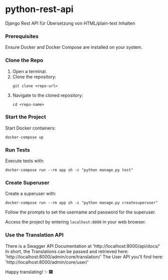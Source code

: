 # python-rest-api
Django Rest API für Übersetzung von HTML/plain-text Inhalten

### Prerequisites
Ensure Docker and Docker Compose are installed on your system.

### Clone the Repo
1. Open a terminal.
2. Clone the repository:
    ```
    git clone <repo-url>
    ```
3. Navigate to the cloned repository:
    ```
    cd <repo-name>
    ```

### Start the Project
Start Docker containers:
```
docker-compose up
```

### Run Tests
Execute tests with:
```
docker-compose run --rm app sh -c "python manage.py test"
```

### Create Superuser
Create a superuser with:
```
docker-compose run --rm app sh -c "python manage.py createsuperuser"
```
Follow the prompts to set the username and password for the superuser.

Access the project by entering `localhost:8000` in your web browser.

### Use the Translation API
There is a Swagger API Documentation at
'http://localhost:8000/api/docs/'
In short, the Translations can be passed and retrieved here:
'http://localhost:8000/admin/core/translation/'
The User API you'll find here:
'http://localhost:8000/admin/core/user/'

Happy translating! :sparkles: :fireworks: